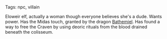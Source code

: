 Tags: npc, villain

Eloweir elf, actually a woman though everyone believes she's a dude. Wants power. Has the Midas touch, granted by the dragon [Bathemiel](Bathemiel). Has found a way to free the Craven by using deoric rituals from the blood drained beneath the colisseum. 